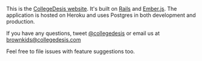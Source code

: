 This is the [CollegeDesis website](http://collegedesis.com). It's built on [Rails](http://rubyonrails.org) and [Ember.js](http://emberjs.com). The application is hosted on Heroku and uses Postgres in both development and production. 

If you have any questions, tweet [@collegedesis](http://twitter.com/collegedesis) or email us at <brownkids@collegedesis.com>

Feel free to file issues with feature suggestions too. 
